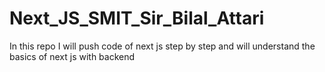 # Next_JS_SMIT_Sir_Bilal_Attari
In this repo I will push code of next js step by step and will understand the basics of next js with  backend
